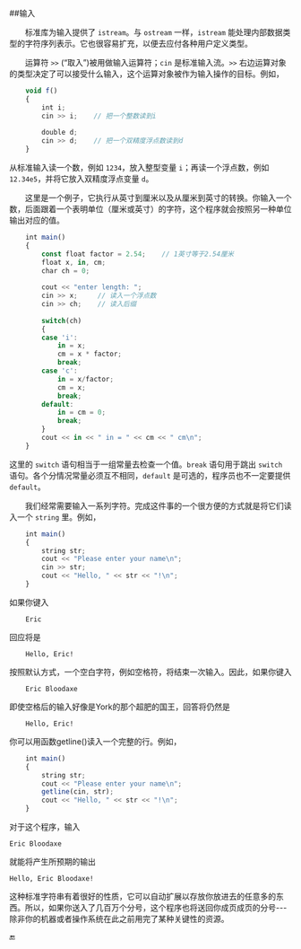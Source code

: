 ##输入

&emsp;&emsp;标准库为输入提供了 `istream`。与 `ostream` 一样，`istream` 能处理内部数据类型的字符序列表示。它也很容易扩充，以便去应付各种用户定义类型。

&emsp;&emsp;运算符 `>>` (“取入”)被用做输入运算符；`cin` 是标准输入流。`>>` 右边运算对象的类型决定了可以接受什么输入，这个运算对象被作为输入操作的目标。例如，

```javascript
    void f()
    {
        int i;
        cin >> i;    // 把一个整数读到i
        
        double d;
        cin >> d;    // 把一个双精度浮点数读到d
    }
```

从标准输入读一个数，例如 `1234`，放入整型变量 `i`；再读一个浮点数，例如 `12.34e5`，并将它放入双精度浮点变量 `d`。

&emsp;&emsp;这里是一个例子，它执行从英寸到厘米以及从厘米到英寸的转换。你输入一个数，后面跟着一个表明单位（厘米或英寸）的字符，这个程序就会按照另一种单位输出对应的值。

```javascript
    int main()
    {
        const float factor = 2.54;    // 1英寸等于2.54厘米
        float x, in, cm;
        char ch = 0;
        
        cout << "enter length: ";
        cin >> x;     // 读入一个浮点数
        cin >> ch;    // 读入后缀
        
        switch(ch)
        {
        case 'i':
            in = x;
            cm = x * factor;
            break;
        case 'c':
            in = x/factor;
            cm = x;
            break;
        default:
            in = cm = 0;
            break;
        }
        cout << in << " in = " << cm << " cm\n";
    }
```

这里的 `switch` 语句相当于一组常量去检查一个值。`break` 语句用于跳出 `switch` 语句。各个分情况常量必须互不相同，`default` 是可选的，程序员也不一定要提供 `default`。

&emsp;&emsp;我们经常需要输入一系列字符。完成这件事的一个很方便的方式就是将它们读入一个 `string` 里。例如，

```javascript
    int main()
    {
        string str;
        cout << "Please enter your name\n";
        cin >> str;
        cout << "Hello, " << str << "!\n";
    }
```

如果你键入

        Eric
    
回应将是

        Hello, Eric!
    
按照默认方式，一个空白字符，例如空格符，将结束一次输入。因此，如果你键入

        Eric Bloodaxe
    
即使空格后的输入好像是York的那个超肥的国王，回答将仍然是

        Hello, Eric!
    
你可以用函数getline()读入一个完整的行。例如，

```javascript
    int main()
    {
        string str;
        cout << "Please enter your name\n";
        getline(cin, str);
        cout << "Hello, " << str << "!\n";
    }
```

对于这个程序，输入

    Eric Bloodaxe
    
就能将产生所预期的输出

    Hello, Eric Bloodaxe!
    
这种标准字符串有着很好的性质，它可以自动扩展以存放你放进去的任意多的东西。所以，如果你送入了几百万个分号，这个程序也将送回你成页成页的分号---除非你的机器或者操作系统在此之前用完了某种关键性的资源。

🔚
















